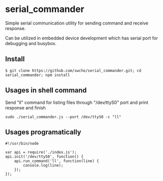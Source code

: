 # serial_commander

Simple serial communication utility for sending command and receive response.

Can be utilized in embedded device development which has serial port for debugging and busybox.

## Install

```shell
$ git clone https://github.com/swcho/serial_commander.git; cd serial_commander; npm install
```

## Usages in shell command

Send "ll" command for listing files through "/dev/ttyS0" port and print response and finish
```shell
sudo ./serial_commander.js --port /dev/ttyS0 -c "ll"
```

## Usages programatically

```node
#!/usr/bin/node

var api = require('./index.js');
api.init('/dev/ttyS0', function() {
    api.run_command('ll', function(line) {
        console.log(line);
    });
});
```